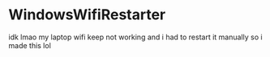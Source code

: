 # WindowsWifiRestarter
idk lmao my laptop wifi keep not working and i had to restart it manually so i made this lol
